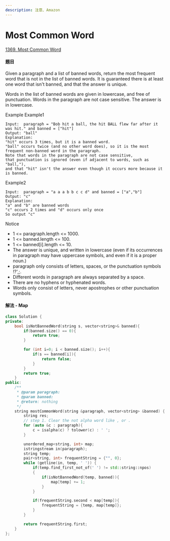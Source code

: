 ```yaml
---
description: 注意、Amazon
---
```


# Most Common Word

[1369. Most Common Word](https://www.lintcode.com/problem/most-common-word/?_from=ladder&&fromId=126)

#### 題目

Given a paragraph and a list of banned words, return the most frequent word that is not in the list of banned words. It is guaranteed there is at least one word that isn't banned, and that the answer is unique.

Words in the list of banned words are given in lowercase, and free of punctuation. Words in the paragraph are not case sensitive. The answer is in lowercase.

Example Example1

```text
Input:  paragraph = "Bob hit a ball, the hit BALL flew far after it was hit." and banned = ["hit"]
Output: "ball"
Explanation:
"hit" occurs 3 times, but it is a banned word.
"ball" occurs twice (and no other word does), so it is the most frequent non-banned word in the paragraph. 
Note that words in the paragraph are not case sensitive,
that punctuation is ignored (even if adjacent to words, such as "ball,"), 
and that "hit" isn't the answer even though it occurs more because it is banned.
```

Example2

```text
Input:  paragraph = "a a a b b c c d" and banned = ["a","b"]
Output: "c"
Explanation:
"a" and "b" are banned words
"c" occurs 2 times and "d" occurs only once
So output "c"
```

Notice

* 1 &lt;= paragraph.length &lt;= 1000.
* 1 &lt;= banned.length &lt;= 100.
* 1 &lt;= banned\[i\].length &lt;= 10.
* The answer is unique, and written in lowercase \(even if its occurrences in paragraph may have uppercase symbols, and even if it is a proper noun.\)
* paragraph only consists of letters, spaces, or the punctuation symbols !?',;.
* Different words in paragraph are always separated by a space.
* There are no hyphens or hyphenated words.
* Words only consist of letters, never apostrophes or other punctuation symbols.

#### 解法 - Map

```cpp
class Solution {
private:
    bool isNotBannedWord(string s, vector<string>& banned){
        if(banned.size() == 0){
            return true;
        }

        for (int i=0; i < banned.size(); i++){
            if(s == banned[i]){
                return false;
            }
        }
        return true;
    }
public:
    /**
     * @param paragraph: 
     * @param banned: 
     * @return: nothing
     */
    string mostCommonWord(string &paragraph, vector<string> &banned) {
        string res;
        // step 1. Clear the not alpha word like , or . 
        for (auto &c : paragraph){
            c = isalpha(c) ? tolower(c) : ' ';
        }

        unordered_map<string, int> map;
        istringstream in(paragraph);
        string temp;
        pair<string, int> frequentString = {"", 0};
        while (getline(in, temp, ' ')) {
            if(temp.find_first_not_of(' ') != std::string::npos)
            {
                if(isNotBannedWord(temp, banned)){
                    map[temp] += 1;
                }
            }

            if(frequentString.second < map[temp]){
                frequentString = {temp, map[temp]};
            }
        }

        return frequentString.first;
    }
};
```

